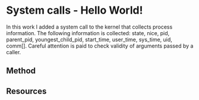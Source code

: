 # System calls - Hello World!

In this work I added a system call to the kernel that collects process information. The following information is collected: state, nice, pid, parent\_pid, youngest\_child\_pid, start\_time, user\_time, sys\_time, uid, comm[]. Careful attention is paid to check validity of arguments passed by a caller.

## Method

## Resources
